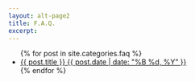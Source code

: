 ```yaml
---
layout: alt-page2
title: F.A.Q.
excerpt:
---
```


<ul class="post-list">
{% for post in site.categories.faq %} 
  <li><article><a href="{{ site.url }}{{ post.url }}">{{ post.title }} <span class="entry-date"><time datetime="{{ post.date | date_to_xmlschema }}">{{ post.date | date: "%B %d, %Y" }}</time></span></a></article></li>
{% endfor %}
</ul>
